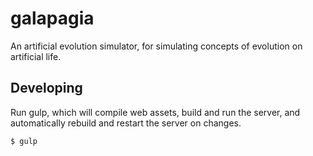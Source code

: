# galapagia

An artificial evolution simulator, for simulating concepts of evolution on artificial life.

## Developing

Run gulp, which will compile web assets, build and run the server, and automatically rebuild and restart the server on changes.

    $ gulp
